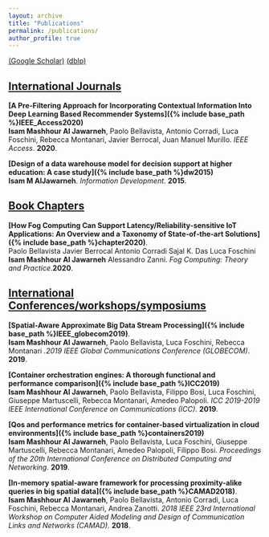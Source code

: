 ```yaml
---
layout: archive
title: "Publications"
permalink: /publications/
author_profile: true
---
```

[(Google Scholar)](https://scholar.google.com/citations?user=hv5C-NIAAAAJ&hl=en)
[(dblp)](https://dblp.org/pers/a/Aljawarneh:Isam_Mashhour.html)

## <u>International Journals</u>

<b>[A Pre-Filtering Approach for Incorporating Contextual Information Into Deep Learning Based Recommender Systems]({% include base_path %}IEEE_Access2020)</b><br>
<b>Isam Mashhour Al Jawarneh</b>, Paolo Bellavista, Antonio Corradi, Luca Foschini, Rebecca Montanari, Javier Berrocal, Juan Manuel Murillo. <i>IEEE Access</i>. <b>2020</b>.

<b>[Design of a data warehouse model for decision support at higher education: A case study]({% include base_path %}dw2015)</b><br>
<b>Isam M AlJawarneh</b>. <i>Information Development</i>. <b>2015</b>.

## <u>Book Chapters</u>

<b>[How Fog Computing Can Support Latency/Reliability‐sensitive IoT Applications: An Overview and a Taxonomy of State‐of‐the‐art Solutions]({% include base_path %}chapter2020)</b>.<br>Paolo Bellavista  Javier Berrocal  Antonio Corradi  Sajal K. Das  Luca Foschini  <b>Isam Mashhour Al Jawarneh</b>  Alessandro Zanni. <i>Fog Computing: Theory and Practice</i>.<b>2020</b>.


## <u>International Conferences/workshops/symposiums</u>

<b>[Spatial-Aware Approximate Big Data Stream Processing]({% include base_path %}IEEE_globecom2019)</b>.<br>
<b>Isam Mashhour Al Jawarneh</b>, Paolo Bellavista, Luca Foschini, Rebecca Montanari <i>.2019 IEEE Global Communications Conference (GLOBECOM)</i>. <b>2019</b>.

<b>[Container orchestration engines: A thorough functional and performance comparison]({% include base_path %}ICC2019)</b><br>
<b>Isam Mashhour Al Jawarneh</b>, Paolo Bellavista, Filippo Bosi, Luca Foschini, Giuseppe Martuscelli, Rebecca Montanari, Amedeo Palopoli. <i>ICC 2019-2019 IEEE International Conference on Communications (ICC)</i>. <b>2019</b>.

<b>[Qos and performance metrics for container-based virtualization in cloud environments]({% include base_path %}containers2019)</b><br>
<b>Isam Mashhour Al Jawarneh</b>, Paolo Bellavista, Luca Foschini, Giuseppe Martuscelli, Rebecca Montanari, Amedeo Palopoli, Filippo Bosi. <i>Proceedings of the 20th International Conference on Distributed Computing and Networking</i>. <b>2019</b>.

<b>[In-memory spatial-aware framework for processing proximity-alike queries in big spatial data]({% include base_path %}CAMAD2018)</b>.<br>
<b>Isam Mashhour Al Jawarneh</b>,  Paolo Bellavista, Antonio Corradi, Luca Foschini, Rebecca Montanari, Andrea Zanotti. <i>2018 IEEE 23rd International Workshop on Computer Aided Modeling and Design of Communication Links and Networks (CAMAD)</i>. <b>2018</b>.
